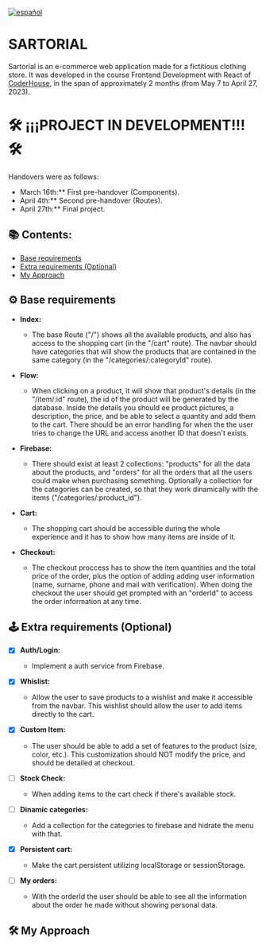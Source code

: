 [![español](https://img.shields.io/static/v1?label=lang&message=español&color=green)](https://github.com/essequie1/React-e-commerce/blob/master/README.es.md)

# SARTORIAL

Sartorial is an e-commerce web application made for a fictitious clothing store. It was developed in the course Frontend Development with React of [CoderHouse](https://www.coderhouse.com/), in the span of approximately 2 months (from May 7 to April 27, 2023).

# 🛠️ **¡¡¡PROJECT IN DEVELOPMENT!!!** 🛠️

Handovers were as follows:
  - March 16th:** First pre-handover (Components).
  - April 4th:** Second pre-handover (Routes).
  - April 27th:** Final project.
  
## 📚 Contents:

  - [Base requirements](#%EF%B8%8F-base-requirements)
  - [Extra requirements (Optional)](#%EF%B8%8F-extra-requirements-optional)
  - [My Approach](#%EF%B8%8F-my-approach)

## ⚙️ Base requirements

  - **Index:**
    - The base Route ("/") shows all the available products, and also has access to the shopping cart (in the "/cart" route). The navbar should have categories that will show the products that are contained in the same category (in the "/categories/:categoryId" route).
    
  - **Flow:**
    - When clicking on a product, it will show that product's details (in the "/item/:id" route), the id of the product will be generated by the database.
    Inside the details you should ee product pictures, a description, the price, and be able to select a quantity and add them to the cart. There should be an error handling for when the the user tries to change the URL and access another ID that doesn't exists.
    
  - **Firebase:**
    - There should exist at least 2 collections: "products" for all the data about the products, and "orders" for all the orders that all the users could make when purchasing something. Optionally a collection for the categories can be created, so that they work dinamically with the items ("/categories/:product_id").
    
  - **Cart:**
    - The shopping cart should be accessible during the whole experience and it has to show how many items are inside of it.
    
  - **Checkout:**
    - The checkout proccess has to show the item quantities and the total price of the order, plus the option of adding adding user information (name, surname, phone and mail with verification). When doing the checkout the user should get prompted with an "orderId" to access the order information at any time.
    
## 🕹️ Extra requirements (Optional)

  - [X] **Auth/Login:**
    - Implement a auth service from Firebase.
    
  - [X] **Whislist:**
    - Allow the user to save products to a wishlist and make it accessible from the navbar. This wishlist should allow the user to add items directly to the cart.
    
  - [X] **Custom Item:**
    - The user should be able to add a set of features to the product (size, color, etc.). This customization should NOT modify the price, and should be detailed at checkout.
    
  - [ ] **Stock Check:**
    - When adding items to the cart check if there's available stock.
    
  - [ ] **Dinamic categories:**
    - Add a collection for the categories to firebase and hidrate the menu with that.
    
  - [X] **Persistent cart:**
    - Make the cart persistent utilizing localStorage or sessionStorage.
    
  - [ ] **My orders:**
    - With the orderId the user should be able to see all the information about the order he made without showing personal data.
    
## 🛠️ My Approach
